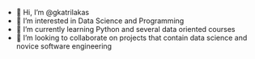 - 👋 Hi, I’m @gkatrilakas
- 👀 I’m interested in Data Science and Programming
- 🌱 I’m currently learning Python and several data oriented courses
- 💞️ I’m looking to collaborate on projects that contain data science and novice software engineering

<!---
gkatrilakas/gkatrilakas is a ✨ special ✨ repository because its `README.md` (this file) appears on your GitHub profile.
You can click the Preview link to take a look at your changes.
--->
